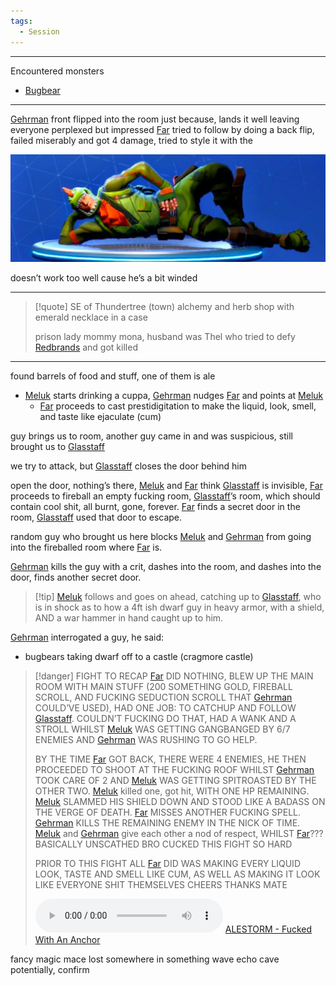 ```yaml
---
tags:
  - Session
---
```

- - -
Encountered monsters
- [Bugbear](Bugbear)
- - -
[Gehrman](Gehrman%20Sparrow.md) front flipped into the room just because, lands it well leaving everyone perplexed but impressed
[Far](Far%20Alskare.md) tried to follow by doing a back flip, failed miserably and got 4 damage, tried to style it with the 

![450](images/Pasted%20image%2020240726192338.png)

doesn’t work too well cause he’s a bit winded
- - -

> [!quote] SE of Thundertree (town) alchemy and herb shop with emerald necklace in a case 
> 
> prison lady mommy mona, husband was Thel who tried to defy [Redbrands](Redbrands.md) and got killed

- - - 
found barrels of food and stuff, one of them is ale
- [Meluk](Meluk%20McDod.md) starts drinking a cuppa, [Gehrman](Gehrman%20Sparrow.md) nudges [Far](Far%20Alskare.md) and points at [Meluk](Meluk%20McDod.md)
	- [Far](Far%20Alskare.md) proceeds to cast prestidigitation to make the liquid, look, smell, and taste like ejaculate (cum) 

guy brings us to room, another guy came in and was suspicious, still brought us to [Glasstaff](Glasstaff.md) 

we try to attack, but [Glasstaff](Glasstaff.md) closes the door behind him

open the door, nothing’s there, [Meluk](Meluk%20McDod.md) and [Far](Far%20Alskare.md) think [Glasstaff](Glasstaff.md) is invisible, [Far](Far%20Alskare.md) proceeds to fireball an empty fucking room, [Glasstaff](Glasstaff.md)’s room, which should contain cool shit, all burnt, gone, forever. [Far](Far%20Alskare.md) finds a secret door in the room, [Glasstaff](Glasstaff.md) used that door to escape. 

random guy who brought us here blocks [Meluk](Meluk%20McDod.md) and [Gehrman](Gehrman%20Sparrow.md) from going into the fireballed room where [Far](Far%20Alskare.md) is. 

[Gehrman](Gehrman%20Sparrow.md) kills the guy with a crit, dashes into the room, and dashes into the door, finds another secret door. 


> [!tip] [Meluk](Meluk%20McDod.md) follows and goes on ahead, catching up to [Glasstaff](Glasstaff.md), who is in shock as to how a 4ft ish dwarf guy in heavy armor, with a shield, AND a war hammer in hand caught up to him.

[Gehrman](Gehrman%20Sparrow.md) interrogated a guy, he said: 
- bugbears taking dwarf off to a castle (cragmore castle)

> [!danger] FIGHT
> TO RECAP [Far](Far%20Alskare.md) DID NOTHING, BLEW UP THE MAIN ROOM WITH MAIN STUFF (200 SOMETHING GOLD, FIREBALL SCROLL, AND FUCKING SEDUCTION SCROLL THAT [Gehrman](Gehrman%20Sparrow.md) COULD’VE USED), HAD ONE JOB: TO CATCHUP AND FOLLOW [Glasstaff](Glasstaff.md). COULDN’T FUCKING DO THAT, HAD A WANK AND A STROLL WHILST [Meluk](Meluk%20McDod.md) WAS GETTING GANGBANGED BY 6/7 ENEMIES AND [Gehrman](Gehrman%20Sparrow.md) WAS RUSHING TO GO HELP. 
> 
> BY THE TIME [Far](Far%20Alskare.md) GOT BACK, THERE WERE 4 ENEMIES, HE THEN PROCEEDED TO SHOOT AT THE FUCKING ROOF WHILST [Gehrman](Gehrman%20Sparrow.md) TOOK CARE OF 2 AND [Meluk](Meluk%20McDod.md) WAS GETTING SPITROASTED BY THE OTHER TWO. [Meluk](Meluk%20McDod.md) killed one, got hit, WITH ONE HP REMAINING. [Meluk](Meluk%20McDod.md) SLAMMED HIS SHIELD DOWN AND STOOD LIKE A BADASS ON THE VERGE OF DEATH. [Far](Far%20Alskare.md) MISSES ANOTHER FUCKING SPELL. [Gehrman](Gehrman%20Sparrow.md) KILLS THE REMAINING ENEMY IN THE NICK OF TIME. [Meluk](Meluk%20McDod.md) and [Gehrman](Gehrman%20Sparrow.md) give each other a nod of respect, WHILST [Far](Far%20Alskare.md)??? BASICALLY UNSCATHED BRO CUCKED THIS FIGHT SO HARD 
> 
> PRIOR TO THIS FIGHT ALL [Far](Far%20Alskare.md) DID WAS MAKING EVERY LIQUID LOOK, TASTE AND SMELL LIKE CUM, AS WELL AS MAKING IT LOOK LIKE EVERYONE SHIT THEMSELVES CHEERS THANKS MATE 
>  
>  ![ALESTORM - FUCKED WITH AN ANCHOR](images/ALESTORM%20-%20Fucked%20With%20An%20Anchor.mp3)
>  [ALESTORM - Fucked With An Anchor](https://www.youtube.com/watch?v=th4Czv1j3F8)

fancy magic mace lost somewhere in something wave echo cave potentially, confirm 

